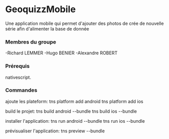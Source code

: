 # GeoquizzMobile

Une application mobile qui permet d'ajouter des photos de crée de nouvelle série afin d'alimenter la  base de donnée



### Membres du groupe 

  -Richard LEMMER
  -Hugo BENIER
  -Alexandre ROBERT


### Prérequis

nativescript.


### Commandes
ajoute les plateform:
  tns platform add android
  tns platform add ios

build le projet:
   tns build android --bundle 
   tns build ios --bundle 

installer l'application:
  tns run android --bundle
  tns run ios --bundle

prévisualiser l'application:
  tns preview --bundle
